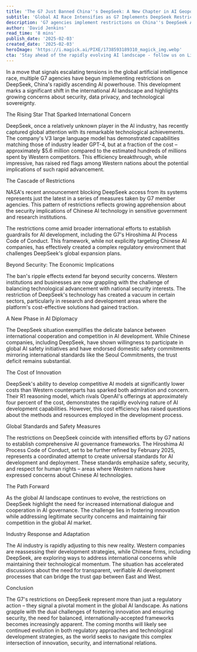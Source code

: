 ```yaml
---
title: 'The G7 Just Banned China''s DeepSeek: A New Chapter in AI Geopolitics'
subtitle: 'Global AI Race Intensifies as G7 Implements DeepSeek Restrictions'
description: 'G7 agencies implement restrictions on China''s DeepSeek AI, highlighting escalating tensions in the global artificial intelligence race. The move signals growing concerns about security, data privacy, and technological sovereignty, while raising questions about the future of international AI cooperation and competition.'
author: 'David Jenkins'
read_time: '8 mins'
publish_date: '2025-02-03'
created_date: '2025-02-03'
heroImage: 'https://i.magick.ai/PIXE/1738593189310_magick_img.webp'
cta: 'Stay ahead of the rapidly evolving AI landscape - follow us on LinkedIn at MagickAI for exclusive insights and analysis on critical developments in global technology and AI governance.'
---
```


In a move that signals escalating tensions in the global artificial intelligence race, multiple G7 agencies have begun implementing restrictions on DeepSeek, China's rapidly ascending AI powerhouse. This development marks a significant shift in the international AI landscape and highlights growing concerns about security, data privacy, and technological sovereignty.

The Rising Star That Sparked International Concern

DeepSeek, once a relatively unknown player in the AI industry, has recently captured global attention with its remarkable technological achievements. The company's V3 large language model has demonstrated capabilities matching those of industry leader GPT-4, but at a fraction of the cost – approximately $5.6 million compared to the estimated hundreds of millions spent by Western competitors. This efficiency breakthrough, while impressive, has raised red flags among Western nations about the potential implications of such rapid advancement.

The Cascade of Restrictions

NASA's recent announcement blocking DeepSeek access from its systems represents just the latest in a series of measures taken by G7 member agencies. This pattern of restrictions reflects growing apprehension about the security implications of Chinese AI technology in sensitive government and research institutions.

The restrictions come amid broader international efforts to establish guardrails for AI development, including the G7's Hiroshima AI Process Code of Conduct. This framework, while not explicitly targeting Chinese AI companies, has effectively created a complex regulatory environment that challenges DeepSeek's global expansion plans.

Beyond Security: The Economic Implications

The ban's ripple effects extend far beyond security concerns. Western institutions and businesses are now grappling with the challenge of balancing technological advancement with national security interests. The restriction of DeepSeek's technology has created a vacuum in certain sectors, particularly in research and development areas where the platform's cost-effective solutions had gained traction.

A New Phase in AI Diplomacy

The DeepSeek situation exemplifies the delicate balance between international cooperation and competition in AI development. While Chinese companies, including DeepSeek, have shown willingness to participate in global AI safety initiatives and have endorsed domestic safety commitments mirroring international standards like the Seoul Commitments, the trust deficit remains substantial.

The Cost of Innovation

DeepSeek's ability to develop competitive AI models at significantly lower costs than Western counterparts has sparked both admiration and concern. Their R1 reasoning model, which rivals OpenAI's offerings at approximately four percent of the cost, demonstrates the rapidly evolving nature of AI development capabilities. However, this cost efficiency has raised questions about the methods and resources employed in the development process.

Global Standards and Safety Measures

The restrictions on DeepSeek coincide with intensified efforts by G7 nations to establish comprehensive AI governance frameworks. The Hiroshima AI Process Code of Conduct, set to be further refined by February 2025, represents a coordinated attempt to create universal standards for AI development and deployment. These standards emphasize safety, security, and respect for human rights – areas where Western nations have expressed concerns about Chinese AI technologies.

The Path Forward

As the global AI landscape continues to evolve, the restrictions on DeepSeek highlight the need for increased international dialogue and cooperation in AI governance. The challenge lies in fostering innovation while addressing legitimate security concerns and maintaining fair competition in the global AI market.

Industry Response and Adaptation

The AI industry is rapidly adjusting to this new reality. Western companies are reassessing their development strategies, while Chinese firms, including DeepSeek, are exploring ways to address international concerns while maintaining their technological momentum. The situation has accelerated discussions about the need for transparent, verifiable AI development processes that can bridge the trust gap between East and West.

Conclusion

The G7's restrictions on DeepSeek represent more than just a regulatory action – they signal a pivotal moment in the global AI landscape. As nations grapple with the dual challenges of fostering innovation and ensuring security, the need for balanced, internationally-accepted frameworks becomes increasingly apparent. The coming months will likely see continued evolution in both regulatory approaches and technological development strategies, as the world seeks to navigate this complex intersection of innovation, security, and international relations.